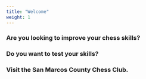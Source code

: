 ```yaml
---
title: "Welcome"
weight: 1
---
```


### Are you looking to improve your chess skills? 

### Do you want to test your skills? 

### Visit the San Marcos County Chess Club. 
